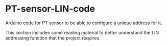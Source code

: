 # PT-sensor-LIN-code
Arduino code for PT sensor to be able to configure a unique address for it.

This section includes some reading material to better understand the LIN addressing function that the project requires.
